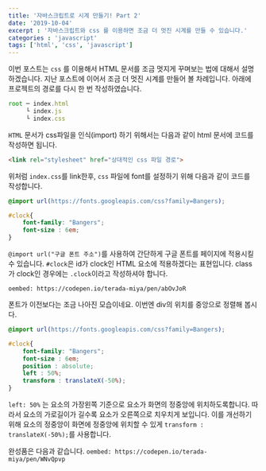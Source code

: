 ```yaml
---
title: '자바스크립트로 시계 만들기! Part 2'
date: '2019-10-04'
excerpt : '자바스크립트와 css 를 이용하면 조금 더 멋진 시계를 만들 수 있습니다.'
categories : 'javascript'
tags: ['html', 'css', 'javascript']
---
```


이번 포스트는 `css` 를 이용해서 HTML 문서를 조금 멋지게 꾸며보는 법에 대해서 설명하겠습니다. 지난 포스트에 이어서 조금 더 멋진 시계를 만들어 볼 차례입니다. 아래에 프로젝트의 경로를 다시 한 번 작성하였습니다.
~~~~javascript
root ─ index.html
     └ index.js
     └ index.css
~~~~

`HTML` 문서가 css파일을 인식(import) 하기 위해서는 다음과 같이 html 문서에 코드를 작성하면 됩니다.
~~~html
<link rel="stylesheet" href="상대적인 css 파일 경로">
~~~
 위처럼 `index.css`를 link한후, `css` 파일에 font를 설정하기 위해 다음과 같이 코드를 작성합니다.

~~~~css
@import url(https://fonts.googleapis.com/css?family=Bangers);

#clock{
    font-family: "Bangers";
    font-size : 6em;
}
~~~~

`@import url("구글 폰트 주소")`를 사용하여 간단하게 구글 폰트를 페이지에 적용시킬 수 있습니다. `#clock`은 id가 clock인 HTML 요소에 적용하겠다는 표현입니다. class 가 clock인 경우에는 `.clock`이라고 작성하셔야 합니다. 

`oembed: https://codepen.io/terada-miya/pen/abOvJoR`


폰트가 이전보다는 조금 나아진 모습이네요. 이번엔 div의 위치를 중앙으로 정렬해 봅시다.

~~~~css
@import url(https://fonts.googleapis.com/css?family=Bangers);

#clock{
    font-family: "Bangers";
    font-size : 6em;
    position : absolute;
    left : 50%;
    transform : translateX(-50%);
}
~~~~

`left: 50%` 는 요소의 가장왼쪽 기준으로 요소가 화면의 정중앙에 위치하도록합니다. 따라서 요소의 가로길이가 길수록 요소가 오른쪽으로 치우치게 보입니다. 이를 개선하기 위해 요소의 정중앙이 화면에 정중앙에 위치할 수 있게 `transform : translateX(-50%);`를 사용합니다.

완성품은 다음과 같습니다.
`oembed: https://codepen.io/terada-miya/pen/WNvQpvp`